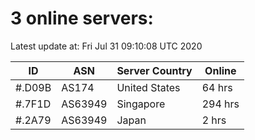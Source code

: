 # 3 online servers:

Latest update at: Fri Jul 31 09:10:08 UTC 2020

| ID | ASN | Server Country | Online |
| -- | --- | -------------- | ------ |
| #.D09B | AS174 | United States | 64 hrs |
| #.7F1D | AS63949 | Singapore | 294 hrs |
| #.2A79 | AS63949 | Japan | 2 hrs |

